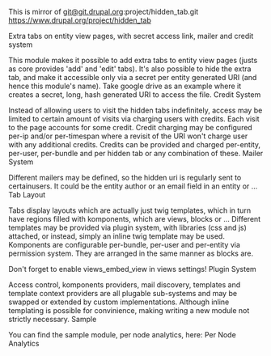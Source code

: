 This is mirror of git@git.drupal.org:project/hidden_tab.git
https://www.drupal.org/project/hidden_tab

Extra tabs on entity view pages, with secret access link, mailer and credit system

This module makes it possible to add extra tabs to entity view pages (justs as core provides 'add' and 'edit' tabs). It's also possible to hide the extra tab, and make it accessible only via a secret per entity generated URI (and hence this module's name). Take google drive as an example where it creates a secret, long, hash generated URI to access the file.
Credit System

Instead of allowing users to visit the hidden tabs indefinitely, access may be limited to certain amount of visits via charging users with credits. Each visit to the page accounts for some credit. Credit charging may be configured per-ip and/or per-timespan where a revisit of the URI won't charge user with any additional credits. Credits can be provided and charged per-entity, per-user, per-bundle and per hidden tab or any combination of these.
Mailer System

Different mailers may be defined, so the hidden uri is regularly sent to certainusers. It could be the entity author or an email field in an entity or ...
Tab Layout

Tabs display layouts which are actually just twig templates, which in turn have regions filled with komponents, which are views, blocks or ...
Different templates may be provided via plugin system, with libraries (css and js) attached, or instead, simply an inline twig template may be used. Komponents are configurable per-bundle, per-user and per-entity via permission system. They are arranged in the same manner as blocks are.

Don't forget to enable views_embed_view in views settings!
Plugin System

Access control, komponents providers, mail discovery, templates and template context providers are all plugable sub-systems and may be swapped or extended by custom implementations. Although inline templating is possible for convinience, making writing a new module not strictly necessary.
Sample

You can find the sample module, per node analytics, here: Per Node Analytics

